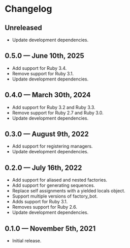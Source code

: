 # Changelog

## Unreleased

* Update development dependencies.

## 0.5.0 — June 10th, 2025

* Add support for Ruby 3.4.
* Remove support for Ruby 3.1.
* Update development dependencies.

## 0.4.0 — March 30th, 2024

* Add support for Ruby 3.2 and Ruby 3.3.
* Remove support for Ruby 2.7 and Ruby 3.0.
* Update development dependencies.

## 0.3.0 — August 9th, 2022

* Add support for registering managers.
* Update development dependencies.

## 0.2.0 — July 16th, 2022

* Add support for aliased and nested factories.
* Add support for generating sequences.
* Replace self assignments with a yielded locals object.
* Support multiple versions of factory_bot.
* Adds support for Ruby 3.1.
* Removes support for Ruby 2.6.
* Update development dependencies.

## 0.1.0 — November 5th, 2021

* Initial release.

